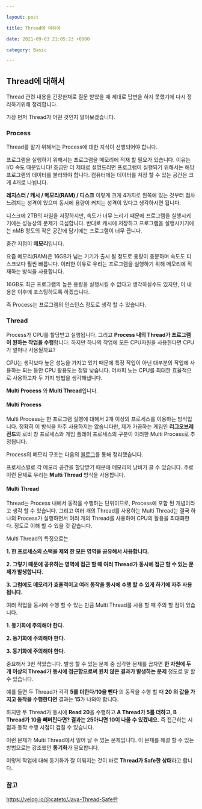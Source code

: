 ```yaml
---

layout: post

title: Thread에 대하여

date: 2021-09-03 21:05:23 +0900

category: Basic

---
```


Thread에 대해서
---

Thread 관련 내용을 긴장한채로 질문 받았을 때 제대로 답변을 하지 못했기에 다시 정리하기위해 정리합니다.

가장 먼저 Thread가 어떤 것인지 알아보겠습니다.

### Process

Thread를 알기 위해서는 Process에 대한 지식이 선행되어야 합니다.

프로그램을 실행하기 위해서는 프로그램을 메모리에 적재 할 필요가 있습니다.
이유는 I/O 속도 때문입니다!
조금만 더 제대로 설명드리면 프로그램이 실행되기 위해서는 해당 프로그램의 데이터를 불러와야 합니다. 컴퓨터에는 데이터를 저장 할 수 있는 공간은 크게 4개로 나뉩니다.

**레지스터 / 캐시 / 메모리(RAM) / 디스크** 이렇게 크게 4가지로 왼쪽에 있는 것부터 점차 느려지는 성격이 있으며 동시에 용량이 커지는 성격이 있다고 생각하시면 됩니다.

디스크에 2TB의 파일을 저장하지만, 속도가 너무 느리기 때문에 프로그램을 실행시키기에는 성능상의 문제가 극심합니다.
반대로 캐시에 저장하고 프로그램을 실행시키기에는 nMB 정도의 작은 공간에 담기에는 프로그램이 너무 큽니다.

중간 지점이 **메모리**입니다.

요즘 메모리(RAM)은 16GB가 넘는 기기가 출시 될 정도로 용량이 충분하며 속도도 디스크보다 훨씬 빠릅니다. 이러한 이유로 우리는 프로그램을 실행하기 위해 메모리에 적재하는 방식을 사용합니다.

16GB도 최근 프로그램의 높은 용량을 실행시킬 수 없다고 생각하실수도 있지만, 이 내용은 이후에 포스팅하도록 하겠습니다.

즉 Process는 프로그램의 인스턴스 정도로 생각 할 수 있습니다.

### Thread

Process가 CPU를 할당받고 실행됩니다. 그리고 **Process 내의 Thread가 프로그램이 원하는 작업을 수행**합니다. 하지만 하나의 작업에 모든 CPU자원을 사용한다면 CPU가 얼마나 사용될까요?

CPU는 생각보다 높은 성능을 가지고 있기 때문에 특정 작업이 아닌 대부분의 작업에 사용하는 되는 동안 CPU 활용도는 정말 낮습니다. 어차피 노는 CPU를 최대한 효율적으로 사용하고자 두 가지 방법을 생각해냅니다.

**Multi Process** 와 **Multi Thread**입니다.

#### Multi Process

Multi Process는 한 프로그램 실행에 대해서 2개 이상의 프로세스를 이용하는 방식입니다. 정확히 이 방식을 자주 사용하지는 않습니다만, 제가 가끔하는 게임인 **리그오브레전드**의 로비 창 프로세스와 게임 플레이 프로세스의 구분이 이러한 Multi Process로 추정됩니다.

Process의 메모리 구조는 다음의 [블로그](https://lion2me.github.io/basic/2021/07/12/메모리-영역에-대하여.html)를 통해 정리했습니다.

프로세스별로 각 메모리 공간을 할당받기 때문에 메모리의 낭비가 클 수 있습니다. 주로 이런 문제로 우리는 **Multi Thread** 방식을 사용합니다.

#### Multi Thread

Thread는 Process 내에서 동작을 수행하는 단위이므로, Process에 포함 된 개념이라고 생각 할 수 있습니다. 그리고 여러 개의 Thread를 사용하는 Multi Thread는 결국 하나의 Process가 실행하면서 여러 개의 Thread를 사용하여 CPU의 활용을 최대화한다. 정도로 이해 할 수 있을 것 같습니다.

Multi Thread의 특징으로는

**1. 한 프로세스의 스택을 제외 한 모든 영역을 공유해서 사용합니다.**

**2. 그렇기 때문에 공유하는 영역에 접근 할 때 여러 Thread가 동시에 접근 할 수 있는 문제가 발생합니다.**

**3. 그럼에도 메모리가 효율적이고 여러 동작을 동시에 수행 할 수 있게 하기에 자주 사용됩니다.**

여러 작업을 동시에 수행 할 수 있는 만큼 Multi Thread를 사용 할 때 주의 할 점이 있습니다.

**1. 동기화에 주의해야 한다.**

**2. 동기화에 주의해야 한다.**

**3. 동기화에 주의해야 한다.**

중요해서 3번 적었습니다. 발생 할 수 있는 문제 중 심각한 문제를 꼽자면
**한 자원에 두 개 이상의 Thread가 동시에 접근함으로써 원치 않은 결과가 발생하는 문제** 정도로 말 할 수 있습니다.

예를 들면 두 Thread가 각각 **5를 더한다**/**10을 뺀다** 의 동작을 수행 할 때 **20 의 값을 가지고 동작을 수행한다면** 결과는 **15**가 나와야 합니다.

하지만 두 Thread가 동시에 **Read 20**을 수행하고 **A Thread가 5를 더하고, B Thread가 10을 빼버린다면? 결과는 25아니면 10이 나올 수 있겠네요.** 즉 접근하는 시점과 동작 수행 시점이 겹칠 수 있습니다.

이런 문제가 Multi Thread에서 일어 날 수 있는 문제입니다. 이 문제를 해결 할 수 있는 방법으로는 강조했던 **동기화**가 필요합니다.

이렇게 작업에 대해 동기화가 잘 이뤄지는 것이 바로 **Thread가 Safe한 상태**라고 합니다.

### 참고
<https://velog.io/@cateto/Java-Thread-Safe란>

<script type="text/javascript"
src="https://cdn.mathjax.org/mathjax/latest/MathJax.js?config=TeX-AMS_HTML">
</script>
